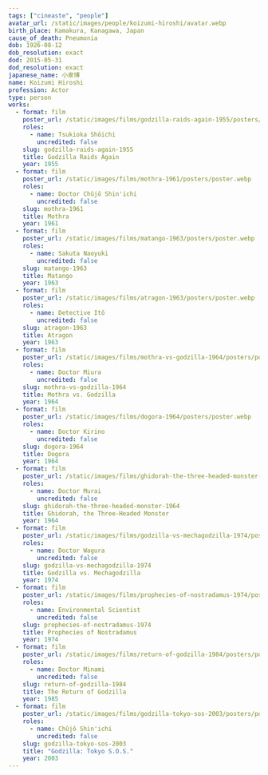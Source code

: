 ```yaml
---
tags: ["cineaste", "people"]
avatar_url: /static/images/people/koizumi-hiroshi/avatar.webp
birth_place: Kamakura, Kanagawa, Japan
cause_of_death: Pneumonia
dob: 1926-08-12
dob_resolution: exact
dod: 2015-05-31
dod_resolution: exact
japanese_name: 小泉博
name: Koizumi Hiroshi
profession: Actor
type: person
works:
  - format: film
    poster_url: /static/images/films/godzilla-raids-again-1955/posters/poster.webp
    roles:
      - name: Tsukioka Shôichi
        uncredited: false
    slug: godzilla-raids-again-1955
    title: Godzilla Raids Again
    year: 1955
  - format: film
    poster_url: /static/images/films/mothra-1961/posters/poster.webp
    roles:
      - name: Doctor Chûjô Shin'ichi
        uncredited: false
    slug: mothra-1961
    title: Mothra
    year: 1961
  - format: film
    poster_url: /static/images/films/matango-1963/posters/poster.webp
    roles:
      - name: Sakuta Naoyuki
        uncredited: false
    slug: matango-1963
    title: Matango
    year: 1963
  - format: film
    poster_url: /static/images/films/atragon-1963/posters/poster.webp
    roles:
      - name: Detective Itô
        uncredited: false
    slug: atragon-1963
    title: Atragon
    year: 1963
  - format: film
    poster_url: /static/images/films/mothra-vs-godzilla-1964/posters/poster.webp
    roles:
      - name: Doctor Miura
        uncredited: false
    slug: mothra-vs-godzilla-1964
    title: Mothra vs. Godzilla
    year: 1964
  - format: film
    poster_url: /static/images/films/dogora-1964/posters/poster.webp
    roles:
      - name: Doctor Kirino
        uncredited: false
    slug: dogora-1964
    title: Dogora
    year: 1964
  - format: film
    poster_url: /static/images/films/ghidorah-the-three-headed-monster-1964/posters/poster.webp
    roles:
      - name: Doctor Murai
        uncredited: false
    slug: ghidorah-the-three-headed-monster-1964
    title: Ghidorah, the Three-Headed Monster
    year: 1964
  - format: film
    poster_url: /static/images/films/godzilla-vs-mechagodzilla-1974/posters/poster.webp
    roles:
      - name: Doctor Wagura
        uncredited: false
    slug: godzilla-vs-mechagodzilla-1974
    title: Godzilla vs. Mechagodzilla
    year: 1974
  - format: film
    poster_url: /static/images/films/prophecies-of-nostradamus-1974/posters/poster.webp
    roles:
      - name: Environmental Scientist
        uncredited: false
    slug: prophecies-of-nostradamus-1974
    title: Prophecies of Nostradamus
    year: 1974
  - format: film
    poster_url: /static/images/films/return-of-godzilla-1984/posters/poster.webp
    roles:
      - name: Doctor Minami
        uncredited: false
    slug: return-of-godzilla-1984
    title: The Return of Godzilla
    year: 1985
  - format: film
    poster_url: /static/images/films/godzilla-tokyo-sos-2003/posters/poster.webp
    roles:
      - name: Chûjô Shin'ichi
        uncredited: false
    slug: godzilla-tokyo-sos-2003
    title: "Godzilla: Tokyo S.O.S."
    year: 2003
---
```

